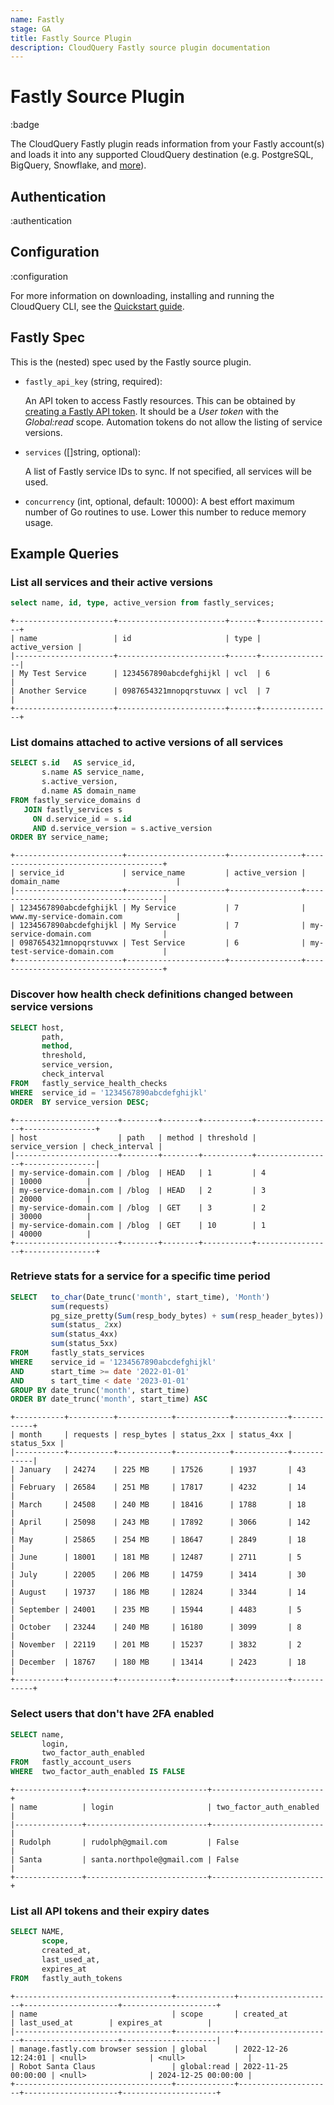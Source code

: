 ```yaml
---
name: Fastly
stage: GA
title: Fastly Source Plugin
description: CloudQuery Fastly source plugin documentation
---
```


# Fastly Source Plugin

:badge

The CloudQuery Fastly plugin reads information from your Fastly account(s) and loads it into any supported CloudQuery destination (e.g. PostgreSQL, BigQuery, Snowflake, and [more](/docs/plugins/destinations/overview)).

## Authentication

:authentication

## Configuration

:configuration

For more information on downloading, installing and running the CloudQuery CLI, see the [Quickstart guide](/docs/quickstart).

## Fastly Spec

This is the (nested) spec used by the Fastly source plugin.

- `fastly_api_key` (string, required):

  An API token to access Fastly resources. This can be obtained by [creating a Fastly API token](https://docs.fastly.com/en/guides/using-api-tokens). It should be a _User token_ with the _Global:read_ scope. Automation tokens do not allow the listing of service versions.

- `services` ([]string, optional):

  A list of Fastly service IDs to sync. If not specified, all services will be used.

- `concurrency` (int, optional, default: 10000):
  A best effort maximum number of Go routines to use. Lower this number to reduce memory usage.

## Example Queries

### List all services and their active versions

```sql copy
select name, id, type, active_version from fastly_services;
```

```text copy
+----------------------+------------------------+------+----------------+
| name                 | id                     | type | active_version |
|----------------------+------------------------+------+----------------|
| My Test Service      | 1234567890abcdefghijkl | vcl  | 6              |
| Another Service      | 0987654321mnopqrstuvwx | vcl  | 7              |
+----------------------+------------------------+------+----------------+
```

### List domains attached to active versions of all services

```sql copy
SELECT s.id   AS service_id,
       s.name AS service_name,
       s.active_version,
       d.name AS domain_name
FROM fastly_service_domains d
   JOIN fastly_services s
     ON d.service_id = s.id
     AND d.service_version = s.active_version
ORDER BY service_name;
```

```text copy
+------------------------+----------------------+----------------+--------------------------------------+
| service_id             | service_name         | active_version | domain_name                          |
|------------------------+----------------------+----------------+--------------------------------------|
| 1234567890abcdefghijkl | My Service           | 7              | www.my-service-domain.com            |
| 1234567890abcdefghijkl | My Service           | 7              | my-service-domain.com                |
| 0987654321mnopqrstuvwx | Test Service         | 6              | my-test-service-domain.com           |
+------------------------+----------------------+----------------+--------------------------------------+
```

### Discover how health check definitions changed between service versions

```sql copy
SELECT host,
       path,
       method,
       threshold,
       service_version,
       check_interval
FROM   fastly_service_health_checks
WHERE  service_id = '1234567890abcdefghijkl'
ORDER  BY service_version DESC;
```

```text copy
+-----------------------+--------+--------+-----------+-----------------+----------------+
| host                  | path   | method | threshold | service_version | check_interval |
|-----------------------+--------+--------+-----------+-----------------+----------------|
| my-service-domain.com | /blog  | HEAD   | 1         | 4               | 10000          |
| my-service-domain.com | /blog  | HEAD   | 2         | 3               | 20000          |
| my-service-domain.com | /blog  | GET    | 3         | 2               | 30000          |
| my-service-domain.com | /blog  | GET    | 10        | 1               | 40000          |
+-----------------------+--------+--------+-----------+-----------------+----------------+
```

### Retrieve stats for a service for a specific time period

```sql copy
SELECT   to_char(Date_trunc('month', start_time), 'Month')             AS month,
         sum(requests)                                                 AS requests,
         pg_size_pretty(Sum(resp_body_bytes) + sum(resp_header_bytes)) AS resp_bytes,
         sum(status_ 2xx)                                              AS status_2xx,
         sum(status_4xx)                                               AS status_4xx,
         sum(status_5xx)                                               AS status_5xx
FROM     fastly_stats_services
WHERE    service_id = '1234567890abcdefghijkl'
AND      start_time >= date '2022-01-01'
AND      s tart_time < date '2023-01-01'
GROUP BY date_trunc('month', start_time)
ORDER BY date_trunc('month', start_time) ASC
```

```text copy
+-----------+----------+------------+------------+------------+------------+
| month     | requests | resp_bytes | status_2xx | status_4xx | status_5xx |
|-----------+----------+------------+------------+------------+------------|
| January   | 24274    | 225 MB     | 17526      | 1937       | 43         |
| February  | 26584    | 251 MB     | 17817      | 4232       | 14         |
| March     | 24508    | 240 MB     | 18416      | 1788       | 18         |
| April     | 25098    | 243 MB     | 17892      | 3066       | 142        |
| May       | 25865    | 254 MB     | 18647      | 2849       | 18         |
| June      | 18001    | 181 MB     | 12487      | 2711       | 5          |
| July      | 22005    | 206 MB     | 14759      | 3414       | 30         |
| August    | 19737    | 186 MB     | 12824      | 3344       | 14         |
| September | 24001    | 235 MB     | 15944      | 4483       | 5          |
| October   | 23244    | 240 MB     | 16180      | 3099       | 8          |
| November  | 22119    | 201 MB     | 15237      | 3832       | 2          |
| December  | 18767    | 180 MB     | 13414      | 2423       | 18         |
+-----------+----------+------------+------------+------------+------------+
```

### Select users that don't have 2FA enabled

```sql copy
SELECT name,
       login,
       two_factor_auth_enabled
FROM   fastly_account_users
WHERE  two_factor_auth_enabled IS FALSE
```

```text copy
+---------------+---------------------------+-------------------------+
| name          | login                     | two_factor_auth_enabled |
|---------------+---------------------------+-------------------------|
| Rudolph       | rudolph@gmail.com         | False                   |
| Santa         | santa.northpole@gmail.com | False                   |
+---------------+---------------------------+-------------------------+
```

### List all API tokens and their expiry dates

```sql copy
SELECT NAME,
       scope,
       created_at,
       last_used_at,
       expires_at
FROM   fastly_auth_tokens
```

```text copy
+-----------------------------------+-------------+---------------------+---------------------+---------------------+
| name                              | scope       | created_at          | last_used_at        | expires_at          |
|-----------------------------------+-------------+---------------------+---------------------+---------------------|
| manage.fastly.com browser session | global      | 2022-12-26 12:24:01 | <null>              | <null>              |
| Robot Santa Claus                 | global:read | 2022-11-25 00:00:00 | <null>              | 2024-12-25 00:00:00 |
+-----------------------------------+-------------+---------------------+---------------------+---------------------+
```
